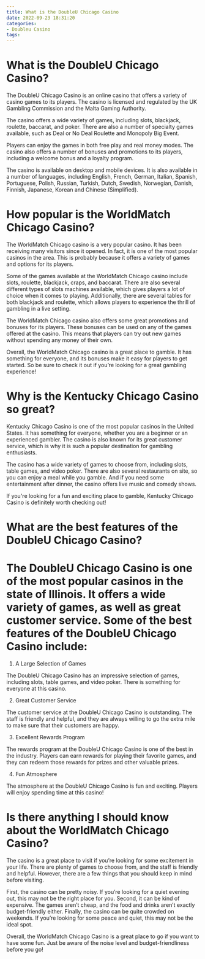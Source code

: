 ```yaml
---
title: What is the DoubleU Chicago Casino
date: 2022-09-23 18:31:20
categories:
- Doubleu Casino
tags:
---
```



#  What is the DoubleU Chicago Casino?

The DoubleU Chicago Casino is an online casino that offers a variety of casino games to its players. The casino is licensed and regulated by the UK Gambling Commission and the Malta Gaming Authority.

The casino offers a wide variety of games, including slots, blackjack, roulette, baccarat, and poker. There are also a number of specialty games available, such as Deal or No Deal Roulette and Monopoly Big Event.

Players can enjoy the games in both free play and real money modes. The casino also offers a number of bonuses and promotions to its players, including a welcome bonus and a loyalty program.

The casino is available on desktop and mobile devices. It is also available in a number of languages, including English, French, German, Italian, Spanish, Portuguese, Polish, Russian, Turkish, Dutch, Swedish, Norwegian, Danish, Finnish, Japanese, Korean and Chinese (Simplified).

#  How popular is the WorldMatch Chicago Casino?

The WorldMatch Chicago casino is a very popular casino. It has been receiving many visitors since it opened. In fact, it is one of the most popular casinos in the area. This is probably because it offers a variety of games and options for its players.

Some of the games available at the WorldMatch Chicago casino include slots, roulette, blackjack, craps, and baccarat. There are also several different types of slots machines available, which gives players a lot of choice when it comes to playing. Additionally, there are several tables for both blackjack and roulette, which allows players to experience the thrill of gambling in a live setting.

The WorldMatch Chicago casino also offers some great promotions and bonuses for its players. These bonuses can be used on any of the games offered at the casino. This means that players can try out new games without spending any money of their own.

Overall, the WorldMatch Chicago casino is a great place to gamble. It has something for everyone, and its bonuses make it easy for players to get started. So be sure to check it out if you’re looking for a great gambling experience!

#  Why is the Kentucky Chicago Casino so great?

Kentucky Chicago Casino is one of the most popular casinos in the United States. It has something for everyone, whether you are a beginner or an experienced gambler. The casino is also known for its great customer service, which is why it is such a popular destination for gambling enthusiasts.

The casino has a wide variety of games to choose from, including slots, table games, and video poker. There are also several restaurants on site, so you can enjoy a meal while you gamble. And if you need some entertainment after dinner, the casino offers live music and comedy shows.

If you're looking for a fun and exciting place to gamble, Kentucky Chicago Casino is definitely worth checking out!

#  What are the best features of the DoubleU Chicago Casino?

# The DoubleU Chicago Casino is one of the most popular casinos in the state of Illinois. It offers a wide variety of games, as well as great customer service. Some of the best features of the DoubleU Chicago Casino include:

1. A Large Selection of Games

The DoubleU Chicago Casino has an impressive selection of games, including slots, table games, and video poker. There is something for everyone at this casino.

2. Great Customer Service

The customer service at the DoubleU Chicago Casino is outstanding. The staff is friendly and helpful, and they are always willing to go the extra mile to make sure that their customers are happy.

3. Excellent Rewards Program

The rewards program at the DoubleU Chicago Casino is one of the best in the industry. Players can earn rewards for playing their favorite games, and they can redeem those rewards for prizes and other valuable prizes.

4. Fun Atmosphere

The atmosphere at the DoubleU Chicago Casino is fun and exciting. Players will enjoy spending time at this casino!

#  Is there anything I should know about the WorldMatch Chicago Casino?

The casino is a great place to visit if you’re looking for some excitement in your life. There are plenty of games to choose from, and the staff is friendly and helpful. However, there are a few things that you should keep in mind before visiting.

First, the casino can be pretty noisy. If you’re looking for a quiet evening out, this may not be the right place for you. Second, it can be kind of expensive. The games aren’t cheap, and the food and drinks aren’t exactly budget-friendly either. Finally, the casino can be quite crowded on weekends. If you’re looking for some peace and quiet, this may not be the ideal spot.

Overall, the WorldMatch Chicago Casino is a great place to go if you want to have some fun. Just be aware of the noise level and budget-friendliness before you go!